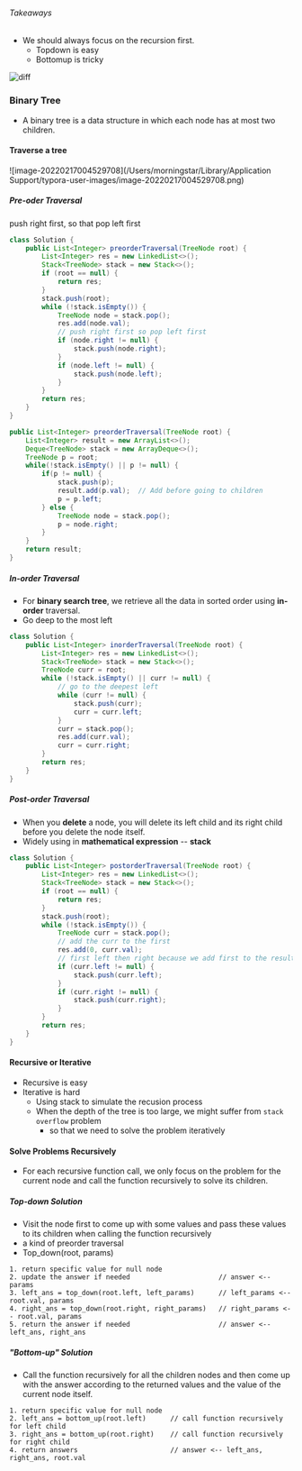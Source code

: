 ###### Takeaways

* We should always focus on the recursion first.
  * Topdown is easy
  * Bottomup is tricky

![diff](https://leetcode.com/problems/deepest-leaves-sum/Figures/1302/traversals.png)

### Binary Tree

* A binary tree is a data structure in which each node has at most two children.

#### Traverse a tree

![image-20220217004529708](/Users/morningstar/Library/Application Support/typora-user-images/image-20220217004529708.png)

##### Pre-oder Traversal

 push right first, so that pop left first

```java
class Solution {
    public List<Integer> preorderTraversal(TreeNode root) {
        List<Integer> res = new LinkedList<>();
        Stack<TreeNode> stack = new Stack<>();
        if (root == null) {
            return res;
        }
        stack.push(root);
        while (!stack.isEmpty()) {
            TreeNode node = stack.pop();
            res.add(node.val);
            // push right first so pop left first
            if (node.right != null) {
                stack.push(node.right);
            }
            if (node.left != null) {
                stack.push(node.left);
            }
        }
        return res;
    }   
}
```

```java
public List<Integer> preorderTraversal(TreeNode root) {
    List<Integer> result = new ArrayList<>();
    Deque<TreeNode> stack = new ArrayDeque<>();
    TreeNode p = root;
    while(!stack.isEmpty() || p != null) {
        if(p != null) {
            stack.push(p);
            result.add(p.val);  // Add before going to children
            p = p.left;
        } else {
            TreeNode node = stack.pop();
            p = node.right;   
        }
    }
    return result;
}
```



##### In-order Traversal

* For **binary search tree**, we retrieve all the data in sorted order using **in-order** traversal.
* Go deep to the most left

```java
class Solution {
    public List<Integer> inorderTraversal(TreeNode root) {
        List<Integer> res = new LinkedList<>();
        Stack<TreeNode> stack = new Stack<>();
        TreeNode curr = root;
        while (!stack.isEmpty() || curr != null) {
            // go to the deepest left
            while (curr != null) {
                stack.push(curr);
                curr = curr.left;
            }
            curr = stack.pop();
            res.add(curr.val);
            curr = curr.right;
        }        
        return res; 
    }
}
```



##### Post-order Traversal

* When you **delete** a node, you will delete its left child and its right child before you delete the node itself.
* Widely using in **mathematical expression** -- **stack**

```java
class Solution {
    public List<Integer> postorderTraversal(TreeNode root) {
        List<Integer> res = new LinkedList<>();
        Stack<TreeNode> stack = new Stack<>();
        if (root == null) {
            return res;
        }
        stack.push(root);
        while (!stack.isEmpty()) {
            TreeNode curr = stack.pop();
            // add the curr to the first
            res.add(0, curr.val);
            // first left then right because we add first to the result
            if (curr.left != null) {
                stack.push(curr.left);
            }
            if (curr.right != null) {
                stack.push(curr.right);
            }
        }
        return res;
    }
}
```



#### Recursive or Iterative

* Recursive is easy
* Iterative is hard
  * Using stack to simulate the recusion process
  * When the depth of the tree is too large, we might suffer from `stack overflow` problem
    * so that we need to solve the problem iteratively



#### Solve Problems Recursively

* For each recursive function call, we only focus on the problem for the current node and call the function recursively to solve its children.

##### Top-down Solution

* Visit the node first to come up with some values and pass these values to its children when calling the function recursively
* a kind of preorder traversal
* Top_down(root, params)

```pseudocode
1. return specific value for null node
2. update the answer if needed                      // answer <-- params
3. left_ans = top_down(root.left, left_params)      // left_params <-- root.val, params
4. right_ans = top_down(root.right, right_params)   // right_params <-- root.val, params
5. return the answer if needed                      // answer <-- left_ans, right_ans
```

##### "Bottom-up" Solution

* Call the function recursively for all the children nodes and then come up with the answer according to the returned values and the value of the current node itself.

```pseudocode
1. return specific value for null node
2. left_ans = bottom_up(root.left)      // call function recursively for left child
3. right_ans = bottom_up(root.right)    // call function recursively for right child
4. return answers                       // answer <-- left_ans, right_ans, root.val
```

